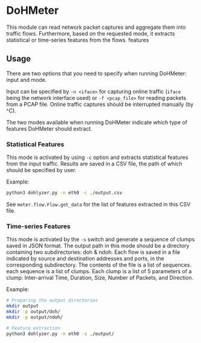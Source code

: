 # DoHMeter
This module can read network packet captures and aggregate them into traffic flows. Furthermore, based on the requested
mode, it extracts statistical or time-series features from the flows.
 features
 
## Usage
There are two options that you need to specify when running DoHMeter: input and mode.

Input can be specified by `-n <iface>` for capturing online traffic (`iface` being the network interface used) or 
`-f <pcap_file>` for reading packets from a PCAP file. Online traffic captures should be interrupted manually (by ^C).

The two modes available when running DoHMeter indicate which type of features DoHMeter should extract.
### Statistical Features
This mode is activated by using `-c` option and extracts statistical features from the input traffic. Results are saved 
in a CSV file, the path of which should be specified by user.

Example:

```bash
python3 dohlyzer.py -n eth0 -c ./output.csv
```

See `meter.flow.Flow.get_data` for the list of features extracted in this CSV file.

### Time-series Features
This mode is activated by the `-s` switch and generate a sequence of clumps saved in JSON format. The output path in
this mode should be a directory containing two subdirectories: doh & ndoh. Each flow is saved in a file indicated by
source and destination addresses and ports, in the corresponding subdirectory. The contents of the file is a list of 
sequences. each sequence is a list of clumps. Each clump is a list of 5 parameters of a clump: Inter-arrival Time, 
Duration, Size, Number of Packets, and Direction.

Example:
```bash
# Preparing the output directories
mkdir output
mkdir -p output/doh/
mkdir -p output/ndoh/

# Feature extraction
python3 dohlyzer.py -n eth0 -s ./output/
```